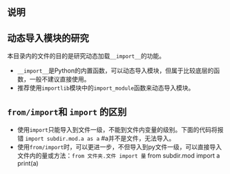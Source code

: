 说明
--

## 动态导入模块的研究

本目录内的文件的目的是研究动态加载`__import__`的功能。

- `__import__`是Python的内置函数，可以动态导入模块，但属于比较底层的函数，一般不建议直接使用。
- 推荐使用`importlib`模块中的`import_module`函数来动态导入模块。

## `from/import`和 `import` 的区别

- 使用`import`只能导入到文件一级，不能到文件内变量的级别。下面的代码将报错
  `import subdir.mod.a as a` #a并不是文件，无法导入。
- 使用`from/import`时，可以更进一步，不但导入到py文件一级，可以直接导入文件内的量或方法：`from 文件夹.文件 import 量`
  from subdir.mod import a
  print(a)




